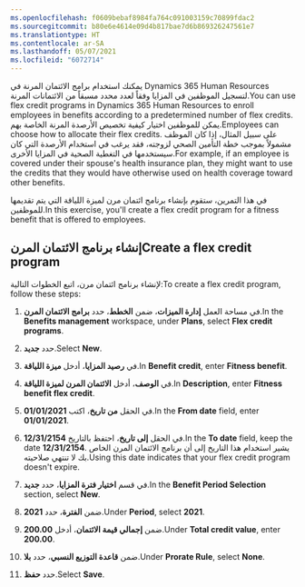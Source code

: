 ```yaml
---
ms.openlocfilehash: f0609bebaf8984fa764c091003159c70899fdac2
ms.sourcegitcommit: b80e6e4614e09d4b817bae7d6b869326247561e7
ms.translationtype: HT
ms.contentlocale: ar-SA
ms.lasthandoff: 05/07/2021
ms.locfileid: "6072714"
---
```

<span data-ttu-id="a542f-101">يمكنك استخدام برامج الائتمان المرنة في Dynamics 365 Human Resources لتسجيل الموظفين في المزايا وفقاً لعدد محدد مسبقاً من الائتمانات المرنة.</span><span class="sxs-lookup"><span data-stu-id="a542f-101">You can use flex credit programs in Dynamics 365 Human Resources to enroll employees in benefits according to a predetermined number of flex credits.</span></span> <span data-ttu-id="a542f-102">يمكن للموظفين اختيار كيفية تخصيص الأرصدة المرنة الخاصة بهم.</span><span class="sxs-lookup"><span data-stu-id="a542f-102">Employees can choose how to allocate their flex credits.</span></span> <span data-ttu-id="a542f-103">على سبيل المثال، إذا كان الموظف مشمولاً بموجب خطة التأمين الصحي لزوجته، فقد يرغب في استخدام الأرصدة التي كان سيستخدمها في التغطية الصحية في المزايا الأخرى.</span><span class="sxs-lookup"><span data-stu-id="a542f-103">For example, if an employee is covered under their spouse's health insurance plan, they might want to use the credits that they would have otherwise used on health coverage toward other benefits.</span></span>

<span data-ttu-id="a542f-104">في هذا التمرين، ستقوم بإنشاء برنامج ائتمان مرن لميزة اللياقة التي يتم تقديمها للموظفين.</span><span class="sxs-lookup"><span data-stu-id="a542f-104">In this exercise, you'll create a flex credit program for a fitness benefit that is offered to employees.</span></span>

## <a name="create-a-flex-credit-program"></a><span data-ttu-id="a542f-105">إنشاء برنامج الائتمان المرن</span><span class="sxs-lookup"><span data-stu-id="a542f-105">Create a flex credit program</span></span>

<span data-ttu-id="a542f-106">لإنشاء برنامج ائتمان مرن، اتبع الخطوات التالية:</span><span class="sxs-lookup"><span data-stu-id="a542f-106">To create a flex credit program, follow these steps:</span></span>

1. <span data-ttu-id="a542f-107">في مساحة العمل **إدارة الميزات**، ضمن **الخطط**، حدد **برامج الائتمان المرن**.</span><span class="sxs-lookup"><span data-stu-id="a542f-107">In the **Benefits management** workspace, under **Plans**, select **Flex credit programs**.</span></span>

1. <span data-ttu-id="a542f-108">حدد **جديد‎**.</span><span class="sxs-lookup"><span data-stu-id="a542f-108">Select **New**.</span></span>

1. <span data-ttu-id="a542f-109">في **رصيد المزايا**، أدخل **ميزة اللياقة**.</span><span class="sxs-lookup"><span data-stu-id="a542f-109">In **Benefit credit**, enter **Fitness benefit**.</span></span>

1. <span data-ttu-id="a542f-110">في **الوصف**، أدخل **الائتمان المرن لميزة اللياقة**.</span><span class="sxs-lookup"><span data-stu-id="a542f-110">In **Description**, enter **Fitness benefit flex credit**.</span></span>

1. <span data-ttu-id="a542f-111">في الحقل **من تاريخ**، اكتب **01/01/2021**.</span><span class="sxs-lookup"><span data-stu-id="a542f-111">In the **From date** field, enter **01/01/2021**.</span></span>

1. <span data-ttu-id="a542f-112">في الحقل **إلى تاريخ**، احتفظ بالتاريخ **12/31/2154**.</span><span class="sxs-lookup"><span data-stu-id="a542f-112">In the **To date** field, keep the date **12/31/2154**.</span></span> <span data-ttu-id="a542f-113">يشير استخدام هذا التاريخ إلى أن برنامج الائتمان المرن الخاص بك لا تنتهي صلاحيته.</span><span class="sxs-lookup"><span data-stu-id="a542f-113">Using this date indicates that your flex credit program doesn't expire.</span></span>

1. <span data-ttu-id="a542f-114">في قسم **اختيار فترة المزايا**، حدد **جديد**.</span><span class="sxs-lookup"><span data-stu-id="a542f-114">In the **Benefit Period Selection** section, select **New**.</span></span>

1. <span data-ttu-id="a542f-115">ضمن **الفترة**، حدد **2021**.</span><span class="sxs-lookup"><span data-stu-id="a542f-115">Under **Period**, select **2021**.</span></span>

1. <span data-ttu-id="a542f-116">ضمن **إجمالي قيمة الائتمان**، أدخل **200.00**.</span><span class="sxs-lookup"><span data-stu-id="a542f-116">Under **Total credit value**, enter **200.00**.</span></span>

1. <span data-ttu-id="a542f-117">ضمن **قاعدة التوزيع النسبي**، حدد **بلا**.</span><span class="sxs-lookup"><span data-stu-id="a542f-117">Under **Prorate Rule**, select **None**.</span></span>

1. <span data-ttu-id="a542f-118">حدد **حفظ**.</span><span class="sxs-lookup"><span data-stu-id="a542f-118">Select **Save**.</span></span>
